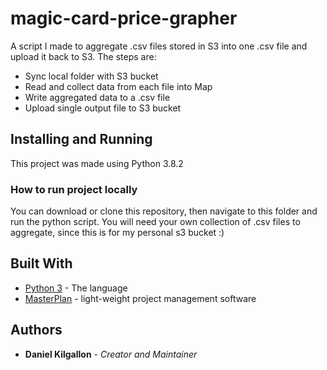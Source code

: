 #  magic-card-price-grapher

A script I made to aggregate .csv files stored in S3 into one .csv file and upload it back to S3. The steps are:
* Sync local folder with S3 bucket
* Read and collect data from each file into Map
* Write aggregated data to a .csv file
* Upload single output file to S3 bucket

## Installing and Running

This project was made using Python 3.8.2

### How to run project locally

You can download or clone this repository, then navigate to this folder and run the python script. You will need your own collection of .csv files to aggregate, since this is for my personal s3 bucket :)

## Built With

* [Python 3](https://www.python.org/) - The language
* [MasterPlan](https://github.com/SolarLune/masterplan) - light-weight project management software

## Authors

* **Daniel Kilgallon** - *Creator and Maintainer*